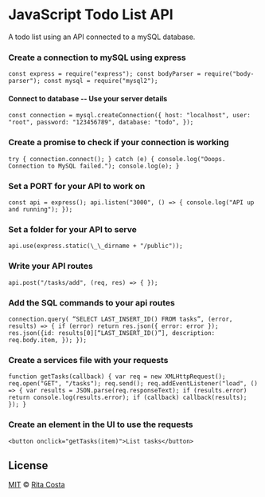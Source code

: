 # JavaScript Todo List API

A todo list using an API connected to a mySQL database.

### Create a connection to mySQL using express

`const express = require("express"); const bodyParser = require("body-parser"); const mysql = require("mysql2");`

#### Connect to database -- Use your server details

`const connection = mysql.createConnection({ host: "localhost", user: "root", password: "123456789", database: "todo", });`

### Create a promise to check if your connection is working

`try { connection.connect(); } catch (e) { console.log("Ooops. Connection to MySQL failed."); console.log(e); }`

### Set a PORT for your API to work on

`const api = express(); api.listen("3000", () => { console.log("API up and running"); });`

### Set a folder for your API to serve

`api.use(express.static(\_\_dirname + "/public"));`

### Write your API routes

`api.post("/tasks/add", (req, res) => { });`

### Add the SQL commands to your api routes

`connection.query( “SELECT LAST_INSERT_ID() FROM tasks”, (error, results) => { if (error) return res.json({ error: error }); res.json({id: results[0][“LAST_INSERT_ID()”], description: req.body.item, }); });`

### Create a services file with your requests

`function getTasks(callback) { var req = new XMLHttpRequest(); req.open("GET", "/tasks"); req.send(); req.addEventListener("load", () => { var results = JSON.parse(req.responseText); if (results.error) return console.log(results.error); if (callback) callback(results); }); }`

### Create an element in the UI to use the requests

`<button onclick="getTasks(item)">List tasks</button>`

## License

[MIT](LICENSE.md) © [Rita Costa](https://github.com/ritaCosta93)

